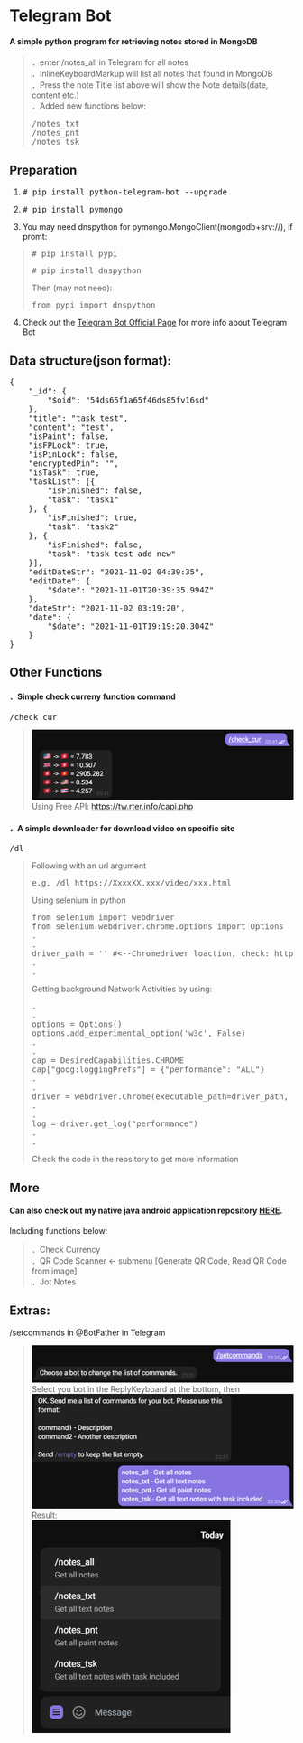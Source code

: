 # Telegram Bot  

#### A simple python program for retrieving notes stored in MongoDB  
> ．enter /notes_all in Telegram for all notes  
> ．InlineKeyboardMarkup will list all notes that found in MongoDB  
> ．Press the note Title list above will show the Note details(date, content etc.)  
> ．Added new functions below:
> <pre>
> /notes_txt
> /notes_pnt
> /notes_tsk
> </pre>
  
## Preparation
1. <pre># pip install python-telegram-bot --upgrade</pre>
2. <pre># pip install pymongo</pre>
3. You may need dnspython for pymongo.MongoClient(mongodb+srv://), if promt:
> <pre># pip install pypi</pre>
> <pre># pip install dnspython</pre>
> Then (may not need): 
> <pre>from pypi import dnspython</pre>
4. Check out the [Telegram Bot Official Page](https://core.telegram.org/bots/) for more info about Telegram Bot  

## Data structure(json format):  
<pre>
{
    "_id": {
        "$oid": "54ds65f1a65f46ds85fv16sd"
    },
    "title": "task test",
    "content": "test",
    "isPaint": false,
    "isFPLock": true,
    "isPinLock": false,
    "encryptedPin": "",
    "isTask": true,
    "taskList": [{
        "isFinished": false,
        "task": "task1"
    }, {
        "isFinished": true,
        "task": "task2"
    }, {
        "isFinished": false,
        "task": "task test add new"
    }],
    "editDateStr": "2021-11-02 04:39:35",
    "editDate": {
        "$date": "2021-11-01T20:39:35.994Z"
    },
    "dateStr": "2021-11-02 03:19:20",
    "date": {
        "$date": "2021-11-01T19:19:20.304Z"
    }
}
</pre>  

## Other Functions
#### ．Simple check curreny function command  
<pre>/check_cur</pre>  
> ![Example](https://github.com/jasonlhmc/telegramBot_git/blob/main/img/check_cur_1.png?raw=true)  
> Using Free API: https://tw.rter.info/capi.php  

#### ．A simple downloader for download video on specific site
<pre>/dl </pre>
> Following with an url argument 
> <pre>e.g. /dl https://XxxxXX.xxx/video/xxx.html</pre>  
> Using selenium in python
> <pre>from selenium import webdriver
> from selenium.webdriver.chrome.options import Options
> .
> .
> driver_path = '' #<--Chromedriver loaction, check: https://chromedriver.chromium.org/downloads
> .
> .
> </pre>
> Getting background Network Activities by using:
> <pre>
> .
> .
> options = Options()
> options.add_experimental_option('w3c', False)
> .
> .
> cap = DesiredCapabilities.CHROME
> cap["goog:loggingPrefs"] = {"performance": "ALL"}
> .
> .
> driver = webdriver.Chrome(executable_path=driver_path, options=options, desired_capabilities=cap)
> .
> .
> log = driver.get_log("performance")
> .
> .
> </pre>  
> Check the code in the repsitory to get more information

## More  
#### Can also check out my native java android application repository [HERE](https://github.com/jasonlhmc/AndroidNativeJavaApp).  
Including functions below:  
> ．Check Currency  
> ．QR Code Scanner <- submenu [Generate QR Code, Read QR Code from image]  
> ．Jot Notes  

## Extras:
/setcommands in @BotFather in Telegram
> ![step.1](https://github.com/jasonlhmc/telegramBot_git/blob/main/img/others-setcommands_1.png?raw=true)  
> Select you bot in the ReplyKeyboard at the bottom, then
> ![step.2](https://github.com/jasonlhmc/telegramBot_git/blob/main/img/others-setcommands_2.png?raw=true)  
> Result:  
> ![step.3](https://github.com/jasonlhmc/telegramBot_git/blob/main/img/others-setcommands_3.png?raw=true)  
